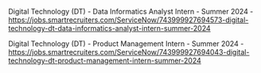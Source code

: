 Digital Technology (DT) - Data Informatics Analyst Intern - Summer 2024 - https://jobs.smartrecruiters.com/ServiceNow/743999927694573-digital-technology-dt-data-informatics-analyst-intern-summer-2024

Digital Technology (DT) - Product Management Intern - Summer 2024 - https://jobs.smartrecruiters.com/ServiceNow/743999927694043-digital-technology-dt-product-management-intern-summer-2024

